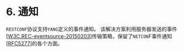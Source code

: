 # 6. 通知

`RESTCONF`协议支持`YANG`定义的事件通知。 该解决方案利用服务器发送的事件[[W3C.REC-eventsource-20150203](http://www.w3.org/TR/2015/REC-eventsource-20150203)]传输策略，保留了`NETCON`F事件通知[[RFC5277](https://tools.ietf.org/html/rfc5277)]的各个方面。
